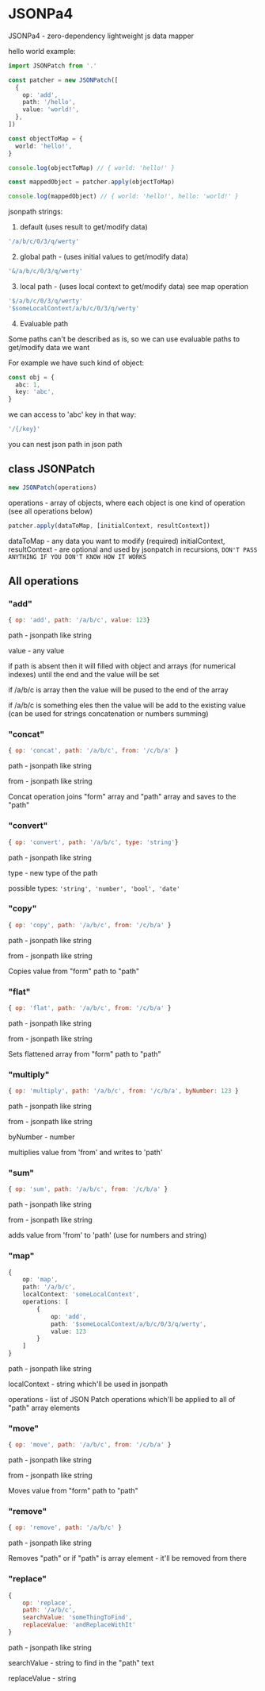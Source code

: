 # JSONPa4

JSONPa4 - zero-dependency lightweight js data mapper

hello world example:

```ts
import JSONPatch from '.'

const patcher = new JSONPatch([
  {
    op: 'add',
    path: '/hello',
    value: 'world!',
  },
])

const objectToMap = {
  world: 'hello!',
}

console.log(objectToMap) // { world: 'hello!' }

const mappedObject = patcher.apply(objectToMap)

console.log(mappedObject) // { world: 'hello!', hello: 'world!' }
```

jsonpath strings:

1. default (uses result to get/modify data)

```ts
'/a/b/c/0/3/q/werty'
```

2. global path - (uses initial values to get/modify data)

```ts
'&/a/b/c/0/3/q/werty'
```

3. local path - (uses local context to get/modify data) see map operation

```ts
'$/a/b/c/0/3/q/werty'
'$someLocalContext/a/b/c/0/3/q/werty'
```

4. Evaluable path

Some paths can't be described as is, so we can use evaluable paths to get/modify data we want

For example we have such kind of object:

```ts
const obj = {
  abc: 1,
  key: 'abc',
}
```

we can access to 'abc' key in that way:

```ts
'/{/key}'
```

you can nest json path in json path

## class JSONPatch

```ts
new JSONPatch(operations)
```

operations - array of objects, where each object is one kind of operation (see all operations below)

```ts
patcher.apply(dataToMap, [initialContext, resultContext])
```

dataToMap - any data you want to modify (required)
initialContext, resultContext - are optional and used by jsonpatch in recursions, `DON'T PASS ANYTHING IF YOU DON'T KNOW HOW IT WORKS`

## All operations

### "add"

```js
{ op: 'add', path: '/a/b/c', value: 123}
```

path - jsonpath like string

value - any value

if path is absent then it will filled with object and arrays (for numerical indexes) until the end and the value will be set

if /a/b/c is array then the value will be pused to the end of the array

if /a/b/c is something eles then the value will be add to the existing value (can be used for strings concatenation or numbers summing)

### "concat"

```js
{ op: 'concat', path: '/a/b/c', from: '/c/b/a' }
```

path - jsonpath like string

from - jsonpath like string

Concat operation joins "form" array and "path" array and saves to the "path"

### "convert"

```js
{ op: 'convert', path: '/a/b/c', type: 'string'}
```

path - jsonpath like string

type - new type of the path

possible types: `'string', 'number', 'bool', 'date'`

### "copy"

```js
{ op: 'copy', path: '/a/b/c', from: '/c/b/a' }
```

path - jsonpath like string

from - jsonpath like string

Copies value from "form" path to "path"

### "flat"

```js
{ op: 'flat', path: '/a/b/c', from: '/c/b/a' }
```

path - jsonpath like string

from - jsonpath like string

Sets flattened array from "form" path to "path"

### "multiply"

```js
{ op: 'multiply', path: '/a/b/c', from: '/c/b/a', byNumber: 123 }
```

path - jsonpath like string

from - jsonpath like string

byNumber - number

multiplies value from 'from' and writes to 'path'

### "sum"

```js
{ op: 'sum', path: '/a/b/c', from: '/c/b/a' }
```

path - jsonpath like string

from - jsonpath like string

adds value from 'from' to 'path' (use for numbers and string)

### "map"

```ts
{
    op: 'map',
    path: '/a/b/c',
    localContext: 'someLocalContext',
    operations: [
        {
            op: 'add',
            path: '$someLocalContext/a/b/c/0/3/q/werty',
            value: 123
        }
    ]
}
```

path - jsonpath like string

localContext - string which'll be used in jsonpath

operations - list of JSON Patch operations which'll be applied to all of "path" array elements

### "move"

```js
{ op: 'move', path: '/a/b/c', from: '/c/b/a' }
```

path - jsonpath like string

from - jsonpath like string

Moves value from "form" path to "path"

### "remove"

```js
{ op: 'remove', path: '/a/b/c' }
```

path - jsonpath like string

Removes "path" or if "path" is array element - it'll be removed from there

### "replace"

```js
{
    op: 'replace',
    path: '/a/b/c',
    searchValue: 'someThingToFind',
    replaceValue: 'andReplaceWithIt'
}
```

path - jsonpath like string

searchValue - string to find in the "path" text

replaceValue - string
